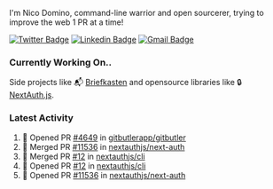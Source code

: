 
I'm Nico Domino, command-line warrior and open sourcerer, trying to improve the web 1 PR at a time!

[![Twitter Badge](https://img.shields.io/badge/-@ndom91-1ca0f1?style=flat-square&labelColor=1ca0f1&logo=twitter&logoColor=white&link=https://twitter.com/ndom91)](https://twitter.com/ndom91) [![Linkedin Badge](https://img.shields.io/badge/-ndom91-blue?style=flat-square&logo=Linkedin&logoColor=white&link=https://www.linkedin.com/in/ndom91/)](https://www.linkedin.com/in/ndom91/) [![Gmail Badge](https://img.shields.io/badge/-yo@ndo.dev-c14438?style=flat-square&logo=mail.ru&logoColor=white&link=mailto:yo@ndo.dev)](mailto:yo@ndo.dev)

### Currently Working On..

Side projects like 📬 [Briefkasten](https://briefkastenhq.com) and opensource libraries like 🔒 [NextAuth.js](https://github.com/nextauthjs/next-auth).

<!--START_SECTION_PROFILE_VIEWS:readme-info-->
<!--END_SECTION_PROFILE_VIEWS:readme-info-->

<!--START_SECTION_DAILY_COMMIT:readme-info-->
<!--END_SECTION_DAILY_COMMIT:readme-info-->

<!--START_SECTION_WEEKLY_COMMIT:readme-info-->
<!--END_SECTION_WEEKLY_COMMIT:readme-info-->

### Latest Activity

<!--START_SECTION:activity-->
1. 💪 Opened PR [#4649](https://github.com/gitbutlerapp/gitbutler/pull/4649) in [gitbutlerapp/gitbutler](https://github.com/gitbutlerapp/gitbutler)
2. 🎉 Merged PR [#11536](https://github.com/nextauthjs/next-auth/pull/11536) in [nextauthjs/next-auth](https://github.com/nextauthjs/next-auth)
3. 🎉 Merged PR [#12](https://github.com/nextauthjs/cli/pull/12) in [nextauthjs/cli](https://github.com/nextauthjs/cli)
4. 💪 Opened PR [#12](https://github.com/nextauthjs/cli/pull/12) in [nextauthjs/cli](https://github.com/nextauthjs/cli)
5. 💪 Opened PR [#11536](https://github.com/nextauthjs/next-auth/pull/11536) in [nextauthjs/next-auth](https://github.com/nextauthjs/next-auth)
<!--END_SECTION:activity-->
